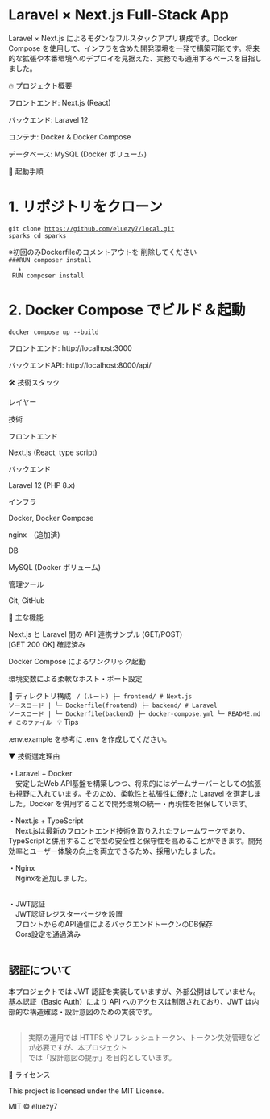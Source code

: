 <h1><b>Laravel × Next.js Full-Stack App</b></h1>

Laravel × Next.js によるモダンなフルスタックアプリ構成です。Docker Compose を使用して、インフラを含めた開発環境を一発で構築可能です。将来的な拡張や本番環境へのデプロイを見据えた、実務でも通用するベースを目指しました。

🔥 プロジェクト概要

フロントエンド: Next.js (React)

バックエンド: Laravel 12

コンテナ: Docker & Docker Compose

データベース: MySQL (Docker ボリューム)


🚀 起動手順

# 1. リポジトリをクローン
<code>git clone https://github.com/eluezy7/local.git sparks
cd sparks
</code>


※初回のみDockerfileのコメントアウトを
削除してください<br>
<code>###RUN composer install<br>
　↓<br>
RUN composer install
</code>

# 2. Docker Compose でビルド＆起動


<code>docker compose up --build</code>

フロントエンド: http://localhost:3000

バックエンドAPI: http://localhost:8000/api/

🛠 技術スタック

レイヤー

技術

フロントエンド

Next.js (React, type script)

バックエンド

Laravel 12 (PHP 8.x)

インフラ

Docker, Docker Compose

nginx　(追加済)

DB

MySQL (Docker ボリューム)

管理ツール

Git, GitHub

🎯 主な機能

Next.js と Laravel 間の API 連携サンプル (GET/POST)<br>
[GET 200 OK] 確認済み

Docker Compose によるワンクリック起動

環境変数による柔軟なホスト・ポート設定

📁 ディレクトリ構成
<code>
/ (ルート)
├─ frontend/      # Next.js ソースコード
|   └─ Dockerfile(frontend)
├─ backend/       # Laravel ソースコード
|   └─ Dockerfile(backend)
├─ docker-compose.yml
└─ README.md      # このファイル
</code>
💡 Tips

.env.example を参考に .env を作成してください。

▼ 技術選定理由<br>

・Laravel + Docker<br>
　安定したWeb API基盤を構築しつつ、将来的にはゲームサーバーとしての拡張も視野に入れています。そのため、柔軟性と拡張性に優れた Laravel を選定しました。Docker を併用することで開発環境の統一・再現性を担保しています。

・Next.js + TypeScript<br>
　Next.jsは最新のフロントエンド技術を取り入れたフレームワークであり、TypeScriptと併用することで型の安全性と保守性を高めることができます。開発効率とユーザー体験の向上を両立できるため、採用いたしました。

・Nginx<br>
　Nginxを追加しました。<br><br>

・JWT認証<br>
　JWT認証レジスターページを設置<br>
　フロントからのAPI通信によるバックエンドトークンのDB保存<br>
　Cors設定を通過済み<br><br>

## 認証について<br>

本プロジェクトでは JWT 認証を実装していますが、外部公開はしていません。  <br>
基本認証（Basic Auth）により API へのアクセスは制限されており、JWT は内部的な構造確認・設計意図のための実装です。<br><br>

> 実際の運用では HTTPS やリフレッシュトークン、トークン失効管理などが必要ですが、本プロジェクト<br>では「設計意図の提示」を目的としています。




📝 ライセンス

This project is licensed under the MIT License.

MIT © eluezy7
